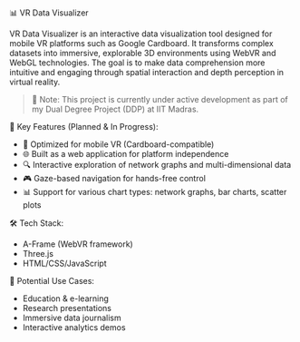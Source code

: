 📊 VR Data Visualizer

VR Data Visualizer is an interactive data visualization tool designed for mobile VR platforms such as Google Cardboard. It transforms complex datasets into immersive, explorable 3D environments using WebVR and WebGL technologies. The goal is to make data comprehension more intuitive and engaging through spatial interaction and depth perception in virtual reality.

> 🚧 Note: This project is currently under active development as part of my Dual Degree Project (DDP) at IIT Madras.

 🎯 Key Features (Planned & In Progress):

* 📱 Optimized for mobile VR (Cardboard-compatible)
* 🌐 Built as a web application for platform independence
* 🔍 Interactive exploration of network graphs and multi-dimensional data
* 🎮 Gaze-based navigation for hands-free control
* 📊 Support for various chart types: network graphs, bar charts, scatter plots

 🛠 Tech Stack:

* A-Frame (WebVR framework)
* Three.js
* HTML/CSS/JavaScript

 🚀 Potential Use Cases:

* Education & e-learning
* Research presentations
* Immersive data journalism
* Interactive analytics demos
